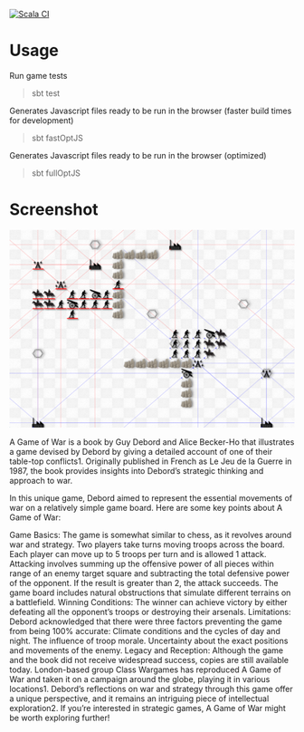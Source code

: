 [![Scala CI](https://github.com/meckesl/scalajs-debord-gow/actions/workflows/scala.yml/badge.svg)](https://github.com/meckesl/scalajs-debord-gow/actions/workflows/scala.yml)

# Usage

Run game tests 
> sbt test

Generates Javascript files ready to be run in the browser (faster build times for development)
> sbt fastOptJS

Generates Javascript files ready to be run in the browser (optimized)
> sbt fullOptJS

# Screenshot

![Optional Screenshot](./screenshot.png)

A Game of War is a book by Guy Debord and Alice Becker-Ho that illustrates a game devised by Debord by giving a detailed account of one of their table-top conflicts1. Originally published in French as Le Jeu de la Guerre in 1987, the book provides insights into Debord’s strategic thinking and approach to war.

In this unique game, Debord aimed to represent the essential movements of war on a relatively simple game board. Here are some key points about A Game of War:

Game Basics:
The game is somewhat similar to chess, as it revolves around war and strategy.
Two players take turns moving troops across the board.
Each player can move up to 5 troops per turn and is allowed 1 attack.
Attacking involves summing up the offensive power of all pieces within range of an enemy target square and subtracting the total defensive power of the opponent. If the result is greater than 2, the attack succeeds.
The game board includes natural obstructions that simulate different terrains on a battlefield.
Winning Conditions:
The winner can achieve victory by either defeating all the opponent’s troops or destroying their arsenals.
Limitations:
Debord acknowledged that there were three factors preventing the game from being 100% accurate:
Climate conditions and the cycles of day and night.
The influence of troop morale.
Uncertainty about the exact positions and movements of the enemy.
Legacy and Reception:
Although the game and the book did not receive widespread success, copies are still available today.
London-based group Class Wargames has reproduced A Game of War and taken it on a campaign around the globe, playing it in various locations1.
Debord’s reflections on war and strategy through this game offer a unique perspective, and it remains an intriguing piece of intellectual exploration2. If you’re interested in strategic games, A Game of War might be worth exploring further!
